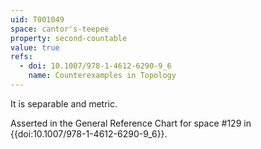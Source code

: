 ```yaml
---
uid: T001049
space: cantor's-teepee
property: second-countable
value: true
refs:
  - doi: 10.1007/978-1-4612-6290-9_6
    name: Counterexamples in Topology
---
```

It is separable and metric.

Asserted in the General Reference Chart for space #129 in
{{doi:10.1007/978-1-4612-6290-9_6}}.
